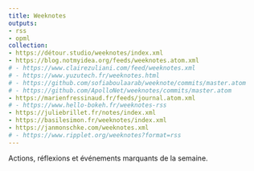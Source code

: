 ```yaml
---
title: Weeknotes
outputs:
- rss
- opml
collection:
- https://détour.studio/weeknotes/index.xml
- https://blog.notmyidea.org/feeds/weeknotes.atom.xml
# - https://www.clairezuliani.com/feed/weeknotes.xml
# - https://www.yuzutech.fr/weeknotes.html
# - https://github.com/sofiaboulaarab/weeknote/commits/master.atom
# - https://github.com/ApolloNet/weeknotes/commits/master.atom
- https://marienfressinaud.fr/feeds/journal.atom.xml
# - https://www.hello-bokeh.fr/weeknotes-rss
- https://juliebrillet.fr/notes/index.xml
- https://basilesimon.fr/weeknotes/index.xml
- https://janmonschke.com/weeknotes.xml
# - https://www.ripplet.org/weeknotes?format=rss
---
```


Actions, réflexions et événements marquants de la semaine.
